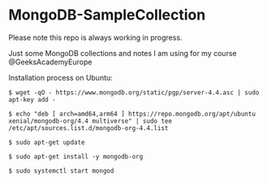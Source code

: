 # MongoDB-SampleCollection

Please note this repo is always working in progress.


Just some MongoDB collections and notes I am using for my course @GeeksAcademyEurope

Installation process on Ubuntu: 

```
$ wget -qO - https://www.mongodb.org/static/pgp/server-4.4.asc | sudo apt-key add -

$ echo "deb [ arch=amd64,arm64 ] https://repo.mongodb.org/apt/ubuntu xenial/mongodb-org/4.4 multiverse" | sudo tee /etc/apt/sources.list.d/mongodb-org-4.4.list

$ sudo apt-get update

$ sudo apt-get install -y mongodb-org

$ sudo systemctl start mongod
```


